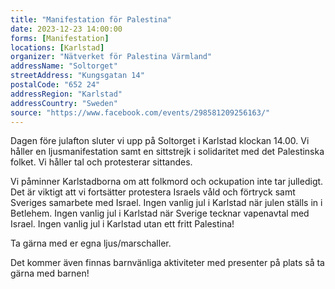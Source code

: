 ```yaml
---
title: "Manifestation för Palestina"
date: 2023-12-23 14:00:00
forms: [Manifestation]
locations: [Karlstad]
organizer: "Nätverket för Palestina Värmland"
addressName: "Soltorget"
streetAddress: "Kungsgatan 14"
postalCode: "652 24"
addressRegion: "Karlstad"
addressCountry: "Sweden"
source: "https://www.facebook.com/events/298581209256163/"
---
```

Dagen före julafton sluter vi upp på Soltorget i Karlstad klockan 14.00. Vi håller en ljusmanifestation samt en sittstrejk i solidaritet med det Palestinska folket. Vi håller tal och protesterar sittandes.

Vi påminner Karlstadborna om att folkmord och ockupation inte tar julledigt. Det är viktigt att vi fortsätter protestera Israels våld och förtryck samt Sveriges samarbete med Israel. Ingen vanlig jul i Karlstad när julen ställs in i Betlehem. Ingen vanlig jul i Karlstad när Sverige tecknar vapenavtal med Israel. Ingen vanlig jul i Karlstad utan ett fritt Palestina!

Ta gärna med er egna ljus/marschaller.

Det kommer även finnas barnvänliga aktiviteter med presenter på plats så ta gärna med barnen!
